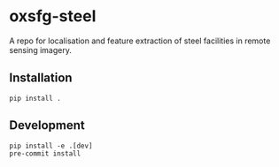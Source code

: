 # oxsfg-steel
A repo for localisation and feature extraction of steel facilities in remote sensing imagery.


## Installation
```
pip install .
```

## Development
```
pip install -e .[dev]
pre-commit install
```